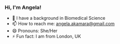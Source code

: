 ### Hi, I'm Angela!
- :microscope: I have a background in Biomedical Science
- 📫 How to reach me: angela.akamara@gmail.com
- 😄 Pronouns: She/Her
- ⚡ Fun fact: I am from London, UK

<!--
**angikama/angikama** is a ✨ _special_ ✨ repository because its `README.md` (this file) appears on your GitHub profile.

Here are some ideas to get you started:

- :woman_technologist: I am currently looking for Junior Data Engineer roles
- 🌱 I have a background in Biomedical Science
- 🤔 I’m looking for help with landing my first Data Engineering role
- 📫 How to reach me: angela.akamara@gmail.com
- 😄 Pronouns: She/Her
- ⚡ Fun fact: 
-->

